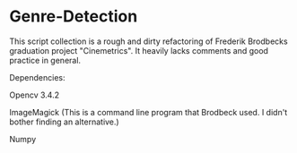 # Genre-Detection
This script collection is a rough and dirty refactoring of Frederik Brodbecks graduation project "Cinemetrics". It heavily lacks comments and good practice in general. 

Dependencies: 

Opencv 3.4.2 

ImageMagick (This is a command line program that Brodbeck used. I didn't bother finding an alternative.)

Numpy

